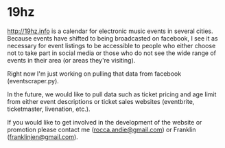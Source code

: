 # 19hz
http://19hz.info is a calendar for electronic music events in several cities.
Because events have shifted to being broadcasted on facebook, I see it as necessary for
event listings to be accessible to people who either choose not to take part in social media
or those who do not see the wide range of events in their area (or areas they're visiting).

Right now I'm just working on pulling that data from facebook (eventscraper.py).

In the future, we would like to pull data such as ticket pricing and age limit from either event descriptions
or ticket sales websites (eventbrite, ticketmaster, livenation, etc.).

If you would like to get involved in the development of the website or promotion
please contact me (rocca.andie@gmail.com) or Franklin (franklinjen@gmail.com).
